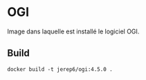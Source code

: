 # OGI
Image dans laquelle est installé le logiciel OGI.

## Build
    docker build -t jerep6/ogi:4.5.0 .

